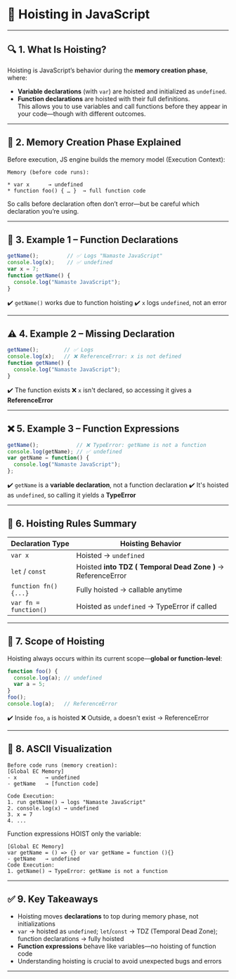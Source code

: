 # 📘 Hoisting in JavaScript

---

## 🔍 1. What Is Hoisting?
Hoisting is JavaScript’s behavior during the **memory creation phase**, where:
- **Variable declarations** (with `var`) are hoisted and initialized as `undefined`.
- **Function declarations** are hoisted with their full definitions.  
This allows you to use variables and call functions before they appear in your code—though with different outcomes.

---

## 🧠 2. Memory Creation Phase Explained
Before execution, JS engine builds the memory model (Execution Context):
```
Memory (before code runs):

* var x      → undefined
* function foo() { … }  → full function code

````
So calls before declaration often don’t error—but be careful which declaration you’re using.

---

## 🧩 3. Example 1 – Function Declarations
```js
getName();         // ✅ Logs "Namaste JavaScript"
console.log(x);    // ✅ undefined
var x = 7;
function getName() {
  console.log("Namaste JavaScript");
}
````
✔️ `getName()` works due to function hoisting
✔️ `x` logs `undefined`, not an error

---

## ⚠️ 4. Example 2 – Missing Declaration

```js
getName();        // ✅ Logs
console.log(x);   // ❌ ReferenceError: x is not defined
function getName() {
  console.log("Namaste JavaScript");
}
```
✔️ The function exists
❌ `x` isn't declared, so accessing it gives a **ReferenceError**

---

## ❌ 5. Example 3 – Function Expressions
```js
getName();            // ❌ TypeError: getName is not a function
console.log(getName); // ✅ undefined
var getName = function() {
  console.log("Namaste JavaScript");
};
```
✔️ `getName` is a **variable declaration**, not a function declaration
✔️ It's hoisted as `undefined`, so calling it yields a **TypeError**

---

## 📌 6. Hoisting Rules Summary

| Declaration Type      | Hoisting Behavior                            |
| --------------------- | -------------------------------------------- |
| `var x`               | Hoisted → `undefined`                        |
| `let` / `const`       | Hoisted **into TDZ ( Temporal Dead Zone )** → ReferenceError        |
| `function fn() {...}` | Fully hoisted → callable anytime             |
| `var fn = function()` | Hoisted as `undefined` → TypeError if called |

---

## 🌊 7. Scope of Hoisting
Hoisting always occurs within its current scope—**global or function-level**:
```js
function foo() {
  console.log(a); // undefined
  var a = 5;
}
foo();
console.log(a);   // ReferenceError
```
✔️ Inside `foo`, `a` is hoisted
❌ Outside, `a` doesn't exist → ReferenceError

---

## 🔁 8. ASCII Visualization

```
Before code runs (memory creation):
[Global EC Memory]
- x         → undefined
- getName   → [function code]

Code Execution:
1. run getName() → logs "Namaste JavaScript"
2. console.log(x) → undefined
3. x = 7
4. ...
```
Function expressions HOIST only the variable:

```
[Global EC Memory]
var getName = () => {} or var getName = function (){}
- getName   → undefined
Code Execution:
1. getName() → TypeError: getName is not a function
```

---

## ✅ 9. Key Takeaways
* Hoisting moves **declarations** to top during memory phase, not initializations
* `var` → hoisted as `undefined`; `let`/`const` → TDZ (Temporal Dead Zone); function declarations → fully hoisted
* **Function expressions** behave like variables—no hoisting of function code
* Understanding hoisting is crucial to avoid unexpected bugs and errors

---
